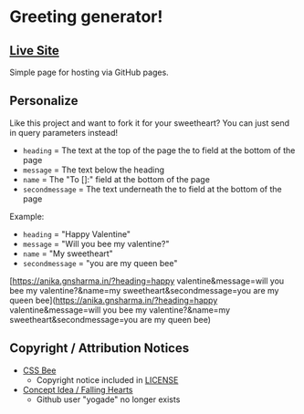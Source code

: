 # Greeting generator!

## [Live Site](https://anika.gnsharma.in)

Simple page for hosting via GitHub pages.

## Personalize

Like this project and want to fork it for your sweetheart? You can just send in query parameters instead!

- `heading` = The text at the top of the page the to field at the bottom of the page
- `message` = The text below the heading
- `name` = The "To []:" field at the bottom of the page
- `secondmessage` = The text underneath the to field at the bottom of the page

Example:

- `heading` = "Happy Valentine"
- `message` = "Will you bee my valentine?"
- `name` = "My sweetheart"
- `secondmessage` = "you are my queen bee"

[https://anika.gnsharma.in/?heading=happy valentine&message=will you bee my valentine?&name=my sweetheart&secondmessage=you are my queen bee](https://anika.gnsharma.in/?heading=happy valentine&message=will you bee my valentine?&name=my sweetheart&secondmessage=you are my queen bee)

## Copyright / Attribution Notices

- [CSS Bee](https://codepen.io/elorenn/pen/WEPMEv)
  - Copyright notice included in [LICENSE](./LICENSE)
- [Concept Idea / Falling Hearts](https://yogade.github.io/whale-you-be-my-valentine/)
  - Github user "yogade" no longer exists
